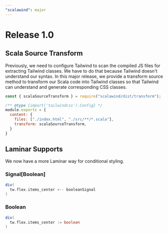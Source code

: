```yaml
---
"scalawind": major
---
```


# Release 1.0

## Scala Source Transform

Previously, we need to configure Tailwind to scan the compiled JS files for extracting Tailwind classes. We have to do that because Tailwind doesn't understand our syntax. In this major release, we provide a transform source method to transform our Scala code into Tailwind classes so that Tailwind can understand and generate corresponding CSS classes.

```js
const { scalaSourceTransform } = require("scalawind/dist/transform");

/** @type {import('tailwindcss').Config} */
module.exports = {
  content: {
    files: ["./index.html", "./src/**/*.scala"],
    transform: scalaSourceTransform,
  }
}

```

## Laminar Supports

We now have a more Laminar way for conditional styling.

### Signal[Boolean]

```scala
div(
  tw.flex.items_center <-- booleanSignal
)
```

### Boolean

```scala
div(
  tw.flex.items_center := boolean  
)
```
